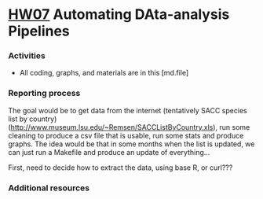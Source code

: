 # [HW07](http://stat545.com/hw07_automation.html) Automating DAta-analysis Pipelines

### Activities

- All coding, graphs, and materials are in this [md.file]

### Reporting process

The goal would be to get data from the internet (tentatively SACC species list by country) (http://www.museum.lsu.edu/~Remsen/SACCListByCountry.xls), run some cleaning to produce a csv file that is usable, run some stats and produce graphs. The idea would be that in some months when the list is updated, we can just run a Makefile and produce an update of everything...

First, need to decide how to extract the data, using base R, or curl???



### Additional resources

